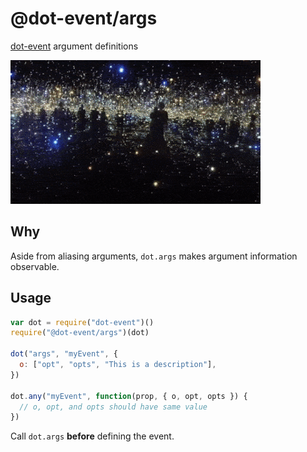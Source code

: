 # @dot-event/args

[dot-event](https://github.com/dot-event/dot-event#readme) argument definitions

![args](args.gif)

## Why

Aside from aliasing arguments, `dot.args` makes argument information observable.

## Usage

```js
var dot = require("dot-event")()
require("@dot-event/args")(dot)

dot("args", "myEvent", {
  o: ["opt", "opts", "This is a description"],
})

dot.any("myEvent", function(prop, { o, opt, opts }) {
  // o, opt, and opts should have same value
})
```

Call `dot.args` **before** defining the event.
